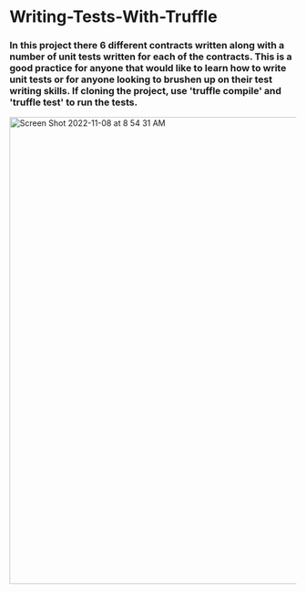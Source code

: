 # Writing-Tests-With-Truffle

### In this project there 6 different contracts written along with a number of unit tests written for each of the contracts. This is a good practice for anyone that would like to learn how to write unit tests or for anyone looking to brushen up on their test writing skills. If cloning the project, use 'truffle compile' and 'truffle test' to run the tests. 

<img width="819" alt="Screen Shot 2022-11-08 at 8 54 31 AM" src="https://user-images.githubusercontent.com/81759076/200583786-5821ed82-afd3-4514-b893-e76afa824a1b.png">
